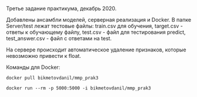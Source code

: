 Третье задание практикума, декабрь 2020.

Добавлены ансамбли моделей, серверная реализация и Docker. В папке Server/test лежат тестовые файлы: train.csv для обучения, target.csv - ответы к обучающему файлу, test.csv - файл для тестирования predict, test_answer.csv - файл с ответами на test.

На сервере происходит автоматическое удаление признаков, которые невозможно привести к float.

Команды для Docker:

	docker pull bikmetovdanil/mmp_prak3
	
	docker run --rm -p 5000:5000 -i bikmetovdanil/mmp_prak3

